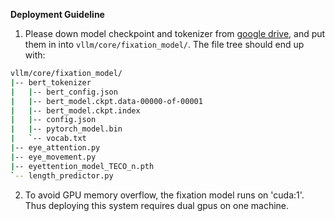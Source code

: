**Deployment Guideline**
1. Please down model checkpoint and tokenizer from [google drive](https://drive.google.com/file/d/1eQJ_2uW2Wjfey-0Y6hHASKDyRLPCm5uX/view?usp=sharing), and put them in into `vllm/core/fixation_model/`. The file tree should end up with:
```bash
vllm/core/fixation_model/
|-- bert_tokenizer
|   |-- bert_config.json
|   |-- bert_model.ckpt.data-00000-of-00001
|   |-- bert_model.ckpt.index
|   |-- config.json
|   |-- pytorch_model.bin
|   `-- vocab.txt
|-- eye_attention.py
|-- eye_movement.py
|-- eyettention_model_TECO_n.pth
`-- length_predictor.py
```
2. To avoid GPU memory overflow, the fixation model runs on 'cuda:1'. Thus deploying this system requires dual gpus on one machine.